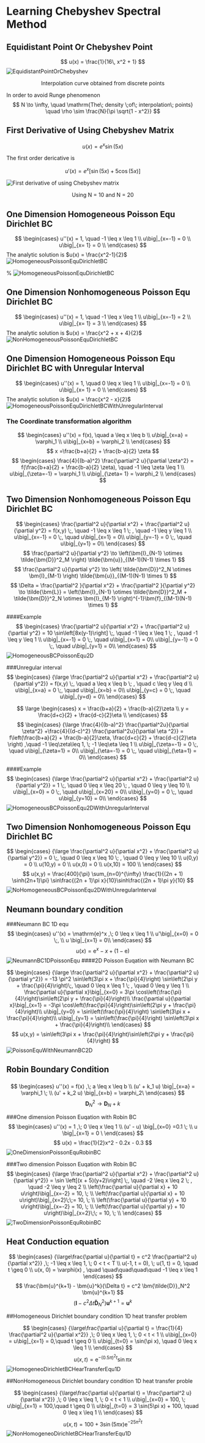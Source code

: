 Learning Chebyshev Spectral Method
=================

Equidistant Point Or Chebyshev Point
-----------------
$$
u(x) = \frac{1}{16\, x^2 + 1}
$$
![EquidistantPointOrChebyshev](Figures\EquidistantPointOrChebyshev.jpg 'hello')
<center>Interpolation curve obtained from discrete points</center>


In order to avoid Runge phenomenon
$$
N \to \infty, \quad \mathrm{The\; density \;of\; interpolation\; points} \quad \rho \sim \frac{N}{\pi \sqrt{1 - x^2}}
$$

First Derivative of Using Chebyshev Matrix
----------------------------------------
$$
u(x) = e^x \sin(5x)
$$

The first order dericative is

$$
u'(x) = e^x \left[\sin(5x) + 5 \cos(5x) \right]
$$

<!-- <center>Using N = 10 and N = 20</center> -->

![First derivative of using Chebyshev matrix](Figures/FirstDerivativeOfChebyshev.png)
<center>Using N = 10 and N = 20</center>

One Dimension Homogeneous Poisson Equ Dirichlet BC
--------------------------------------
$$
\begin{cases}
u''(x) = 1,   \quad -1 \leq x \leq 1  \\
u\big|_{x=-1} = 0 \\
u\big|_{x= 1} = 0 \\
\end{cases}
$$
The analytic solution is $u(x) = \frac{x^2-1}{2}$
![HomogeneousPoissonEquDirichletBC](Figures\HomogeneousPoissonEquDirichletBC.png)

%  ![HomogeneousPoissonEquDirichletBC]("Figures\FirstDerivativeOfChebyshev.png")

One Dimension Nonhomogeneous Poisson Equ Dirichlet BC
--------------------------------------

$$
\begin{cases}
u''(x) = 1,   \quad -1 \leq x \leq 1  \\
u\big|_{x=-1} = 2 \\
u\big|_{x= 1} = 3 \\
\end{cases}
$$
The analytic solution is $u(x) = \frac{x^2 + x + 4}{2}$
![NonHomogeneousPoissonEquDirichletBC](Figures\NonHomogeneousPoissonEquDirichletBC.png)

One Dimension Homogeneous Poisson Equ Dirichlet BC with Unregular Interval 
--------------------------------------
$$
\begin{cases}
u''(x) = 1,   \quad 0 \leq x \leq 1  \\
u\big|_{x=-1} = 0 \\
u\big|_{x= 1} = 0 \\
\end{cases}
$$
The analytic solution is $u(x) = \frac{x^2 - x}{2}$
![HomogeneousPoissonEquDirichletBCWithUnregularInterval](Figures\HomogeneousPoissonEquDirichletBCWithUnregularInterval.png)

### The  Coordinate transformation algorithm
$$
\begin{cases}
u''(x) = f(x),   \quad a \leq x \leq b  \\
u\big|_{x=a} = \varphi_1 \\
u\big|_{x=b} = \varphi_2 \\
\end{cases}
$$
$$
x =\frac{b+a}{2} +  \frac{b-a}{2} \zeta
$$
$$
\begin{cases}
\frac{4}{(b-a)^2} \frac{\partial^2 u}{\partial \zeta^2}  = f(\frac{b+a}{2} +  \frac{b-a}{2} \zeta),   \quad -1 \leq \zeta \leq 1  \\
u\big|_{\zeta=-1} = \varphi_1 \\
u\big|_{\zeta= 1} = \varphi_2 \\
\end{cases}
$$

Two Dimension Nonhomogeneous Poisson Equ Dirichlet BC
----------------------------
$$
\begin{cases}
\frac{\partial^2 u}{\partial x^2} + \frac{\partial^2 u}{\partial y^2} = f(x,y) \;,   \quad -1 \leq x \leq 1 \; ,   \quad -1 \leq y \leq 1 \\
u\big|_{x=-1} = 0 \;, \quad u\big|_{x=1} = 0\\
u\big|_{y=-1} = 0 \;, \quad u\big|_{y=1} = 0\\
\end{cases}
$$
$$
\frac{\partial^2 u}{\partial y^2} \to \left(\bm{I}_{N-1} \otimes \tilde{\bm{D}}^2_M  \right) \tilde{\bm{u}}_{(M-1)(N-1) \times 1}
$$
$$
\frac{\partial^2 u}{\partial y^2} \to \left( \tilde{\bm{D}}^2_N \otimes \bm{I}_{M-1} \right) \tilde{\bm{u}}_{(M-1)(N-1) \times 1}
$$
$$
\Delta = \frac{\partial^2 }{\partial x^2} + \frac{\partial^2 }{\partial y^2}
\to \tilde{\bm{L}} 
= \left(\bm{I}_{N-1} \otimes  \tilde{\bm{D}}^2_M + \tilde{\bm{D}}^2_N \otimes \bm{I}_{M-1} \right)^{-1}\bm{f}_{(M-1)(N-1) \times 1}
$$

####Example 
$$
\begin{cases}
\frac{\partial^2 u}{\partial x^2} + \frac{\partial^2 u}{\partial y^2} = 10 \sin\left[8x(y-1)\right] \;,   \quad -1 \leq x \leq 1 \; ,   \quad -1 \leq y \leq 1 \\
u\big|_{x=-1} = 0 \;, \quad u\big|_{x=1} = 0\\
u\big|_{y=-1} = 0 \;, \quad u\big|_{y=1} = 0\\
\end{cases}
$$
![HomogeneousBCPoissonEqu2D](Figures/HomogeneousBCPoissonEqu2D.png)

###Unregular interval
$$
\begin{cases}
{\large \frac{\partial^2 u}{\partial x^2} + \frac{\partial^2 u}{\partial y^2}} = f(x,y) \;,   \quad a \leq x \leq b \; ,   \quad c \leq y \leq d \\
u\big|_{x=a} = 0 \;, \quad u\big|_{x=b} = 0\\
u\big|_{y=c} = 0 \;, \quad u\big|_{y=d} = 0\\
\end{cases}
$$

$$
\large
\begin{cases}
   x = \frac{b+a}{2} +  \frac{b-a}{2}\zeta \\
   y = \frac{d+c}{2} +  \frac{d-c}{2}\eta \\
\end{cases}
$$
$$
\begin{cases}
   {\large \frac{4}{(b-a)^2} \frac{\partial^2u}{\partial \zeta^2} 
   +\frac{4}{(d-c)^2} \frac{\partial^2u}{\partial \eta ^2}}  
   = f\left(\frac{b+a}{2} +  \frac{b-a}{2}\zeta, \frac{d+c}{2} +  \frac{d-c}{2}\eta \right) ,\quad
   -1 \leq\zeta\leq 1, \; -1 \leq\eta \leq 1 \\
    u\big|_{\zeta=-1} = 0 \;, \quad u\big|_{\zeta=1} = 0\\
    u\big|_{\eta=-1} = 0 \;, \quad u\big|_{\eta=1} = 0\\
\end{cases}
$$

####Example 
$$
\begin{cases}
{\large \frac{\partial^2 u}{\partial x^2} + \frac{\partial^2 u}{\partial y^2}} = 1 \;,  
 \quad 0 \leq x \leq 20 \; ,   \quad 0 \leq y \leq 10 \\
u\big|_{x=0} = 0 \;, \quad u\big|_{x=20} = 0\\
u\big|_{y=0} = 0 \;, \quad u\big|_{y=10} = 0\\
\end{cases}
$$
![HomogeneousBCPoissonEqu2DWithUnregularInterval](Figures/HomogeneousBCPoissonEqu2DWithUnregularInterval.png)

Two Dimension Nonhomogeneous Poisson Equ Dirichlet BC
------------------------
$$
\begin{cases}
{\large \frac{\partial^2 u}{\partial x^2} + \frac{\partial^2 u}{\partial y^2}} = 0 \;,  
 \quad 0 \leq x \leq 10 \; ,   \quad 0 \leq y \leq 10 \\
u(0,y) = 0 \\
u(10,y) = 0 \\
u(x,0) = 0 \\
u(x,10) = 100 \\
\end{cases}
$$
$$
u(x,y) = \frac{400}{\pi}
\sum_{n=0}^{\infty} \frac{1}{(2n + 1) \sinh(2n+1)\pi}
\sin\frac{(2n + 1)\pi x}{10}\sinh\frac{(2n + 1)\pi y}{10}
$$
![NoHomogeneousBCPoissonEqu2DWithUnregularInterval](Figures/NoHomogeneousBCPoissonEqu2DWithUnregularInterval.png)

Neumann boundary condition
----------------
###Neumann BC 1D equ
$$
\begin{cases}
u''(x) = \mathrm{e}^x ,\; 0 \leq x \leq 1 \\
u'\big|_{x=0} = 0 \;, \\
u \big|_{x=1} = 0\\
\end{cases}
$$
$$
u(x) = \mathrm{e}^x - x + (1-\mathrm{e})
$$
![NeumannBC1DPoissonEqu](Figures/NeumannBC1DPoissonEqu.png)
####2D Poisson Euqation with Neumann BC

$$
\begin{cases}
{\large \frac{\partial^2 u}{\partial x^2} + \frac{\partial^2 u}{\partial y^2}} 
= -13 \pi^2 \sin\left(3\pi x + \frac{\pi}{4}\right) \sin\left(2\pi y + \frac{\pi}{4}\right)\;,  
 \quad 0 \leq x \leq 1 \; ,   \quad 0 \leq y \leq 1 \\
 \frac{\partial u}{\partial x}\big|_{x=0} = 3\pi \cos\left(\frac{\pi}{4}\right)\sin\left(2\pi y + \frac{\pi}{4}\right)\\
 \frac{\partial u}{\partial x}\big|_{x=1} = -3\pi \cos\left(\frac{\pi}{4}\right)\sin\left(2\pi y + \frac{\pi}{4}\right)\\
 u\big|_{y=0} = \sin\left(\frac{\pi}{4}\right) \sin\left(3\pi x + \frac{\pi}{4}\right)\\
 u\big|_{y=1} = \sin\left(\frac{\pi}{4}\right) \sin\left(3\pi x + \frac{\pi}{4}\right)\\
\end{cases}
$$
$$
u(x,y) = \sin\left(3\pi x + \frac{\pi}{4}\right)\sin\left(2\pi y + \frac{\pi}{4}\right)
$$
![PoissonEquWithNeumannBC2D](Figures/PoissonEquWithNeumannBC2D.png)

Robin Boundary Condition
----------------------
###
$$
\begin{cases}
u''(x) = f(x) ,\; a \leq x \leq b \\
(u' + k_1 u) \big|_{x=a} = \varphi_1 \; \\
(u' + k_2 u) \big|_{x=b} = \varphi_2\
\end{cases}
$$
$$
\bm{D}_N^2 \to \bm{D}_N + k
$$

###One dimension Poisson Euqation with Robin BC
$$
\begin{cases}
u''(x) = 1 ,\; 0 \leq x \leq 1 \\
(u' - u) \big|_{x=0} =0.1 \; \\
u \big|_{x=1} = 0 \
\end{cases}
$$
$$
u(x) = \frac{1}{2}x^2 - 0.2x - 0.3
$$
![OneDimensionPoissonEquRobinBC](Figures/OneDimensionPoissonEquRobinBC.png)

###Two dimension Poisson Euqation with Robin BC
$$
\begin{cases}
{\large \frac{\partial^2 u}{\partial x^2} + \frac{\partial^2 u}{\partial y^2}} 
= \sin \left[(x + 5)(y+2)\right] \;,  
 \quad -2 \leq x \leq 2 \; ,   \quad -2 \leq y \leq 2 \\
 \left(\frac{\partial u}{\partial x} + 10 u\right)\big|_{x=-2} = 10, \; \\
 \left(\frac{\partial u}{\partial x} + 10 u\right)\big|_{x=2}\;\;= 10, \; \\
 \left(\frac{\partial u}{\partial y} + 10 u\right)\big|_{x=-2} = 10, \; \\
 \left(\frac{\partial u}{\partial y} + 10 u\right)\big|_{x=2}\;\; = 10, \; \\
\end{cases}
$$
![TwoDimensionPoissonEquRobinBC](Figures/TwoDimensionPoissonEquRobinBC.png)

Heat Conduction equation
-------------

$$
\begin{cases}
{\large\frac{\partial u}{\partial t} = c^2 \frac{\partial^2 u}{\partial x^2}} ,\; 
-1 \leq x \leq 1, \; 0 < t < T \\
u(-1, t = 0), \; u(1, t) = 0, \quad t \geq 0 \\
u(x, 0) = \varphi(x) , \quad \quad\quad\quad\quad -1 \leq x \leq 1
\end{cases}
$$
$$
\frac{\bm{u}^{k+1} - \bm{u}^k}{\Delta t}
= c^2 \bm{\tilde{D}}_N^2 \bm{u}^{k+1}
$$
$$
\left(\bm{I} - c^2 \Delta t  \bm{\tilde{D}}_N^2 \right)\bm{u}^{k+1} = \bm{u}^{k}
$$

##Homogeneous Dirichlet boundary condition 1D heat transfer problem

$$
\begin{cases}
{\large\frac{\partial u}{\partial t} 
= \frac{1}{4} \frac{\partial^2 u}{\partial x^2}} ,\; 
0 \leq x \leq 1, \; 0 < t < 1 \\
u\big|_{x=0} = u\big|_{x=1} = 0,\quad  t \geq 0 \\
u\big|_{t=0} = \sin(\pi x), \quad 0 \leq x \leq 1 \\
\end{cases}
$$
$$
u(x,t) = \mathrm{e}^{-(0.5 \pi)^2 t} \sin\pi x
$$
![HomogeneoDirichletBCHearTransferEqu1D](Figures/HomogeneoDirichletBCHearTransferEqu1D.png)

##NonHomogeneous Dirichlet boundary condition 1D heat transfer proble

$$
\begin{cases}
{\large\frac{\partial u}{\partial t} 
= \frac{\partial^2 u}{\partial x^2}} ,\; 
0 \leq x \leq 1, \; 0 < t < 1 \\
u\big|_{x=0} = 100, \; u\big|_{x=1} = 100,\quad  t \geq 0 \\
u\big|_{t=0} = 3 \sin(5\pi x) + 100, \quad 0 \leq x \leq 1 \\
\end{cases}
$$
$$
u(x,t) = 100 + 3 \sin\left(5 \pi x\right)\mathrm{e}^{-25 \pi^2 t}
$$
![NonHomogeneoDirichletBCHearTransferEqu1D](Figures/NonHomogeneoDirichletBCHearTransferEqu1D.png)
